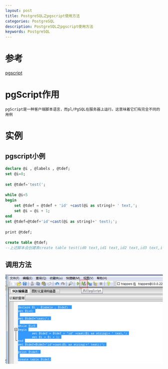 ```yaml
---
layout: post
title: PostgreSQL之pgscript使用方法
categories: PostgreSQL
description: PostgreSQL之pgscript使用方法
keywords: PostgreSQL
---
```

# 参考
[pgscript](https://wiki.postgresql.org/wiki/Gsoc08-pgscript)

# pgScript作用
```
pgScript是一种客户端脚本语言，而pl/PgSQL在服务器上运行。这意味着它们有完全不同的用例
```

# 实例
## pgscript小例
```sql
declare @i , @labels , @tdef; 
set @i=0;
 
set @tdef='test(';
 
while @i<5
begin
	set @tdef = @tdef + 'id' +cast(@i as string)+ ' text,';
	set @i = @i + 1;
end
set @tdef=@tdef+'id'+cast(@i as string)+' text);';
 
print @tdef;
 
create table @tdef;
--上述脚本会创建表create table test(id0 text,id1 text,id2 text,id3 text,id4 text,id5 text);
```

## 调用方法
![pgscript_png](/images/posts/pgscript.jpg)

